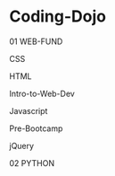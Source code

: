 # Coding-Dojo
01 WEB-FUND

   CSS

   HTML

   Intro-to-Web-Dev

   Javascript

   Pre-Bootcamp
   
   jQuery


02 PYTHON